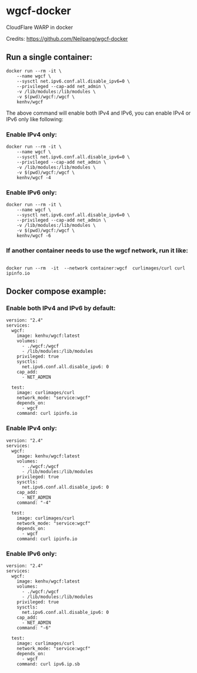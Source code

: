 # wgcf-docker

CloudFlare WARP in docker

Credits: https://github.com/Neilpang/wgcf-docker

## Run a single container:

```
docker run --rm -it \
    --name wgcf \
    --sysctl net.ipv6.conf.all.disable_ipv6=0 \
    --privileged --cap-add net_admin \
    -v /lib/modules:/lib/modules \
    -v $(pwd)/wgcf:/wgcf \
    kenhv/wgcf
```

The above command will enable both IPv4 and IPv6, you can enable IPv4 or IPv6 only like following:

### Enable IPv4 only:

```
docker run --rm -it \
    --name wgcf \
    --sysctl net.ipv6.conf.all.disable_ipv6=0 \
    --privileged --cap-add net_admin \
    -v /lib/modules:/lib/modules \
    -v $(pwd)/wgcf:/wgcf \
    kenhv/wgcf -4
```

### Enable IPv6 only:

```
docker run --rm -it \
    --name wgcf \
    --sysctl net.ipv6.conf.all.disable_ipv6=0 \
    --privileged --cap-add net_admin \
    -v /lib/modules:/lib/modules \
    -v $(pwd)/wgcf:/wgcf \
    kenhv/wgcf -6
```

### If another container needs to use the wgcf network, run it like:

```

docker run --rm  -it  --network container:wgcf  curlimages/curl curl ipinfo.io

```

## Docker compose example:

### Enable both IPv4 and IPv6 by default:

```
version: "2.4"
services:
  wgcf:
    image: kenhv/wgcf:latest
    volumes:
      - ./wgcf:/wgcf
      - /lib/modules:/lib/modules
    privileged: true
    sysctls:
      net.ipv6.conf.all.disable_ipv6: 0
    cap_add:
      - NET_ADMIN

  test:
    image: curlimages/curl
    network_mode: "service:wgcf"
    depends_on:
      - wgcf
    command: curl ipinfo.io
```

### Enable IPv4 only:

```
version: "2.4"
services:
  wgcf:
    image: kenhv/wgcf:latest
    volumes:
      - ./wgcf:/wgcf
      - /lib/modules:/lib/modules
    privileged: true
    sysctls:
      net.ipv6.conf.all.disable_ipv6: 0
    cap_add:
      - NET_ADMIN
    command: "-4"

  test:
    image: curlimages/curl
    network_mode: "service:wgcf"
    depends_on:
      - wgcf
    command: curl ipinfo.io
```

### Enable IPv6 only:

```
version: "2.4"
services:
  wgcf:
    image: kenhv/wgcf:latest
    volumes:
      - ./wgcf:/wgcf
      - /lib/modules:/lib/modules
    privileged: true
    sysctls:
      net.ipv6.conf.all.disable_ipv6: 0
    cap_add:
      - NET_ADMIN
    command: "-6"

  test:
    image: curlimages/curl
    network_mode: "service:wgcf"
    depends_on:
      - wgcf
    command: curl ipv6.ip.sb
```
